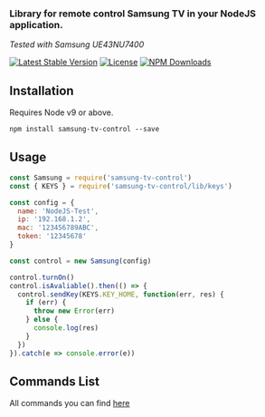 ### Library for remote control Samsung TV in your NodeJS application.
*Tested with Samsung UE43NU7400*

[![Latest Stable Version](https://img.shields.io/npm/v/samsung-tv-control.svg)](https://www.npmjs.com/package/samsung-tv-control)
[![License](https://img.shields.io/npm/l/samsung-tv-control.svg)](https://www.npmjs.com/package/samsung-tv-control)
[![NPM Downloads](https://img.shields.io/npm/dt/samsung-tv-control.svg)](https://www.npmjs.com/package/samsung-tv-control)

## Installation

Requires Node v9 or above.

`npm install samsung-tv-control --save`

## Usage

```js
const Samsung = require('samsung-tv-control')
const { KEYS } = require('samsung-tv-control/lib/keys')

const config = {
  name: 'NodeJS-Test',
  ip: '192.168.1.2',
  mac: '123456789ABC',
  token: '12345678'
}

const control = new Samsung(config)

control.turnOn()
control.isAvaliable().then(() => {
  control.sendKey(KEYS.KEY_HOME, function(err, res) {
    if (err) {
      throw new Error(err)
    } else {
      console.log(res)
    }
  })
}).catch(e => console.error(e))

```

## Commands List

All commands you can find [here](src/keys.ts)
